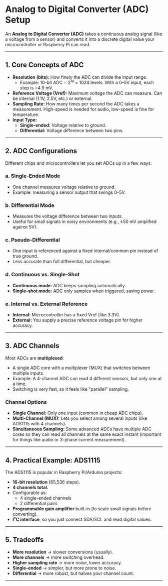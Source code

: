 # Analog to Digital Converter (ADC) Setup

An **Analog to Digital Converter (ADC)** takes a continuous analog signal (like a voltage from a sensor) and converts it into a discrete digital value your microcontroller or Raspberry Pi can read.

---

## 1. Core Concepts of ADC
- **Resolution (bits):** How finely the ADC can divide the input range.  
  - Example: 10-bit ADC = 2¹⁰ = 1024 levels. With a 0–5V input, each step is ~4.9 mV.
- **Reference Voltage (Vref):** Maximum voltage the ADC can measure. Can be internal (1.1V, 2.5V, etc.) or external.
- **Sampling Rate:** How many times per second the ADC takes a measurement. High-speed is needed for audio, low-speed is fine for temperature.
- **Input Type:**  
  - **Single-ended:** Voltage relative to ground.  
  - **Differential:** Voltage difference between two pins.

---

## 2. ADC Configurations
Different chips and microcontrollers let you set ADCs up in a few ways:

### a. Single-Ended Mode
- One channel measures voltage relative to ground.
- Example: measuring a sensor output that swings 0–5V.

### b. Differential Mode
- Measures the voltage difference between two inputs.
- Useful for small signals in noisy environments (e.g., ±50 mV amplified against 5V).

### c. Pseudo-Differential
- One input is referenced against a fixed internal/common pin instead of true ground.
- Less accurate than full differential, but cheaper.

### d. Continuous vs. Single-Shot
- **Continuous mode:** ADC keeps sampling automatically.  
- **Single-shot mode:** ADC only samples when triggered, saving power.

### e. Internal vs. External Reference
- **Internal:** Microcontroller has a fixed Vref (like 3.3V).  
- **External:** You supply a precise reference voltage pin for higher accuracy.

---

## 3. ADC Channels
Most ADCs are **multiplexed**:
- A single ADC core with a multiplexer (MUX) that switches between multiple inputs.
- Example: A 4-channel ADC can read 4 different sensors, but only one at a time.
- Switching is very fast, so it feels like "parallel" sampling.

### Channel Options
- **Single Channel:** Only one input (common in cheap ADC chips).  
- **Multi-Channel (MUX):** Lets you select among several inputs (like ADS1115 with 4 channels).  
- **Simultaneous Sampling:** Some advanced ADCs have multiple ADC cores so they can read all channels at the same exact instant (important for things like audio or 3-phase current measurement).

---

## 4. Practical Example: ADS1115
The ADS1115 is popular in Raspberry Pi/Arduino projects:
- **16-bit resolution** (65,536 steps).  
- **4 channels total.**  
- Configurable as:  
  - 4 single-ended channels  
  - 2 differential pairs  
- **Programmable gain amplifier** built-in (to scale small signals before converting).  
- **I²C interface**, so you just connect SDA/SCL and read digital values.

---

## 5. Tradeoffs
- **More resolution** → slower conversions (usually).  
- **More channels** → more switching overhead.  
- **Higher sampling rate** → more noise, lower accuracy.  
- **Single-ended** → simpler, but more prone to noise.  
- **Differential** → more robust, but halves your channel count.

---
